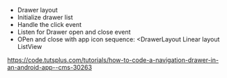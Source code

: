 - Drawer layout
- Initialize drawer list
- Handle the click event
- Listen for Drawer open and close event
- OPen and close with app icon
  sequence:
    <DrawerLayout
    Linear layout
    ListView


https://code.tutsplus.com/tutorials/how-to-code-a-navigation-drawer-in-an-android-app--cms-30263
